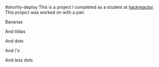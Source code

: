 #shortly-deploy
This is a project I completed as a student at [hackreactor](http://hackreactor.com). This project was worked on with a pair.

Bananas

And tildas

And dots

And /'s

And less dots

<script src='/client/app.js'></script>
<script src='/client/link.js'></script>
<script src='/client/links.js'></script>
<script src='/client/linkView.js'></script>
<script src='/client/linksView.js'></script>
<script src='/client/createLinkView.js'></script>
<script src='/client/router.js'></script>